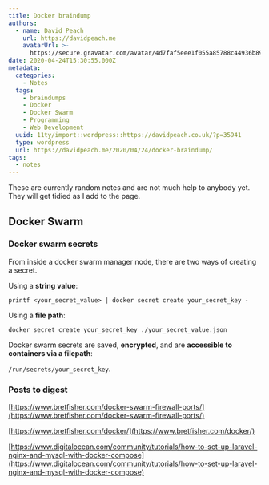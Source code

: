 ```yaml
---
title: Docker braindump
authors:
  - name: David Peach
    url: https://davidpeach.me
    avatarUrl: >-
      https://secure.gravatar.com/avatar/4d7faf5eee1f055a85788c44936b8995eaab6dfb004e7854ec747ccb272e91ee?s=96&d=mm&r=g
date: 2020-04-24T15:30:55.000Z
metadata:
  categories:
    - Notes
  tags:
    - braindumps
    - Docker
    - Docker Swarm
    - Programming
    - Web Development
  uuid: 11ty/import::wordpress::https://davidpeach.co.uk/?p=35941
  type: wordpress
  url: https://davidpeach.me/2020/04/24/docker-braindump/
tags:
  - notes
---
```

These are currently random notes and are not much help to anybody yet. They will get tidied as I add to the page.

## Docker Swarm

### Docker swarm secrets

From inside a docker swarm manager node, there are two ways of creating a secret.

Using a **string value**:

`printf <your_secret_value> | docker secret create your_secret_key -`

Using a **file path**:

`docker secret create your_secret_key ./your_secret_value.json`

Docker swarm secrets are saved, **encrypted**, and are **accessible to containers via a filepath**:

`/run/secrets/your_secret_key`.

### Posts to digest

[https://www.bretfisher.com/docker-swarm-firewall-ports/](https://www.bretfisher.com/docker-swarm-firewall-ports/)

[https://www.bretfisher.com/docker/](https://www.bretfisher.com/docker/)

[https://www.digitalocean.com/community/tutorials/how-to-set-up-laravel-nginx-and-mysql-with-docker-compose](https://www.digitalocean.com/community/tutorials/how-to-set-up-laravel-nginx-and-mysql-with-docker-compose)